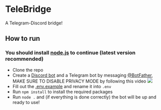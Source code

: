 # TeleBridge
A Telegram-Discord bridge!


## How to run
### You should install [node.js](https://nodejs.org/en/) to continue (latest version recommended)
- Clone the repo
- Create a [Discord bot](https://discord.com/developers/applications) and a Telegram bot by messaging [@BotFather](https://t.me/BotFather), MAKE SURE TO DISABLE PRIVACY MODE by following this video ![](https://cdn.antogamer.it/r/Telegram_LcLzXfxwXO.gif)
- Fill out the [.env.example](https://github.com/AntogamerYT/TeleBridge/blob/master/.env.example) and rename it into `.env`
- Run `npm install` to install the required packages
- Run `node .` and (if everything is done correctly) the bot will be up and ready to use!
